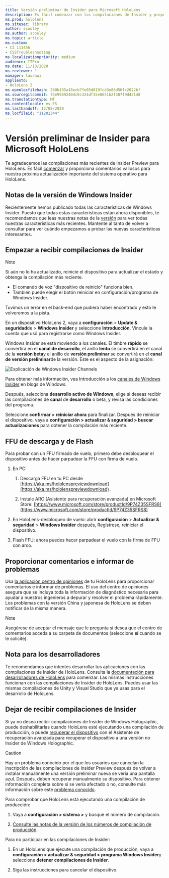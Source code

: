 ```yaml
---
title: Versión preliminar de Insider para Microsoft HoloLens
description: Es fácil comenzar con las compilaciones de Insider y proporcionar comentarios valiosos para nuestra próxima actualización importante del sistema operativo para HoloLens.
ms.prod: hololens
ms.sitesec: library
author: scooley
ms.author: scooley
ms.topic: article
ms.custom:
- CI 111456
- CSSTroubleshooting
ms.localizationpriority: medium
audience: ITPro
ms.date: 11/10/2020
ms.reviewer: ''
manager: laurawi
appliesto:
- HoloLens 2
ms.openlocfilehash: 260b195a18ecb7fe05d819fcd3e86d56fc2022bf
ms.sourcegitcommit: 74e9989240dc0c324df35e8651b2f307f9d42148
ms.translationtype: MT
ms.contentlocale: es-ES
ms.lasthandoff: 12/08/2020
ms.locfileid: "11201344"
---
```

# Versión preliminar de Insider para Microsoft HoloLens

Te agradecemos las compilaciones más recientes de Insider Preview para HoloLens. Es fácil [comenzar](hololens-insider.md#start-receiving-insider-builds) y proporciona comentarios valiosos para nuestra próxima actualización importante del sistema operativo para HoloLens.

## Notas de la versión de Windows Insider

Recientemente hemos publicado todas las características de Windows Insider. Puesto que todas estas características están ahora disponibles, te recomendamos que leas nuestras notas de la [versión](hololens-release-notes.md) para ver todas nuestras características más recientes. Mantente al tanto de volver a consultar para ver cuándo empezamos a probar las nuevas características interesantes.

## Empezar a recibir compilaciones de Insider

> [!NOTE]
> Si aún no lo ha actualizado, reinicie el dispositivo para actualizar el estado y obtenga la compilación más reciente.
> - El comando de voz "dispositivo de reinicio" funciona bien. 
> - También puede elegir el botón reiniciar en configuración/programa de Windows Insider.
>
> Tuvimos un error en el back-end que pudiera haber encontrado y esto le volveremos a la pista.

En un dispositivo HoloLens 2, vaya a **configuración**  >  **Update & seguridad**de  >  **Windows Insider** y seleccione **Introducción**. Vincule la cuenta que usó para registrarse como Windows Insider.

Windows Insider se está moviendo a los canales. El timbre **rápido** se convertirá en el **canal de desarrollo**, el anillo **lento** se convertirá en el canal de la **versión beta**y el anillo de **versión preliminar** se convertirá en el **canal de versión preliminar**de la versión. Este es el aspecto de la asignación:

![Explicación de Windows Insider Channels](images/WindowsInsiderChannels.png)

Para obtener más información, vea Introducción a los [canales de Windows Insider](https://blogs.windows.com/windowsexperience/2020/06/15/introducing-windows-insider-channels) en blogs de Windows.

Después, selecciona **desarrollo activo de Windows**, elige si deseas recibir las compilaciones de **canal** de **desarrollo** o beta, y revisa las condiciones del programa.

Seleccione **confirmar > reiniciar ahora** para finalizar. Después de reiniciar el dispositivo, vaya a **configuración > actualizar & seguridad > buscar actualizaciones** para obtener la compilación más reciente.

## FFU de descarga y de Flash
Para probar con un FFU firmado de vuelo, primero debe desbloquear el dispositivo antes de hacer parpadear la FFU con firma de vuelo.
1. En PC:

    1. Descarga FFU en tu PC desde [https://aka.ms/hololenspreviewdownload](https://aka.ms/hololenspreviewdownload) .
    
    1. Instale ARC (Asistente para recuperación avanzada) en Microsoft Store: [https://www.microsoft.com/store/productId/9P74Z35SFRS8](https://www.microsoft.com/store/productId/9P74Z35SFRS8)
    
1. En HoloLens-desbloqueo de vuelo: abrir **configuración**  >  **Actualizar & seguridad**  >  **Windows Insider** después, Regístrese, reiniciar el dispositivo.

1. Flash FFU: ahora puedes hacer parpadear el vuelo con la firma de FFU con arco.

## Proporcionar comentarios e informar de problemas

Usa [la aplicación centro de opiniones](hololens-feedback.md) de tu HoloLens para proporcionar comentarios e informar de problemas. El uso del centro de opiniones asegura que se incluya toda la información de diagnóstico necesaria para ayudar a nuestros ingenieros a depurar y resolver el problema rápidamente.  Los problemas con la versión China y japonesa de HoloLens se deben notificar de la misma manera.

> [!NOTE]
> Asegúrese de aceptar el mensaje que le pregunta si desea que el centro de comentarios acceda a su carpeta de documentos (seleccione **sí** cuando se le solicite).

## Nota para los desarrolladores

Te recomendamos que intentes desarrollar tus aplicaciones con las compilaciones de Insider de HoloLens.  Consulta la [documentación para desarrolladores de HoloLens](https://developer.microsoft.com/windows/mixed-reality/development) para comenzar. Las mismas instrucciones funcionan con las compilaciones de Insider de HoloLens.  Puedes usar las mismas compilaciones de Unity y Visual Studio que ya usas para el desarrollo de HoloLens.

## Dejar de recibir compilaciones de Insider

Si ya no desea recibir compilaciones de Insider de Windows Holographic, puede deshabilitarlas cuando HoloLens esté ejecutando una compilación de producción, o puede [recuperar el dispositivo](hololens-recovery.md) con el Asistente de recuperación avanzada para recuperar el dispositivo a una versión no Insider de Windows Holographic.

> [!CAUTION]
> Hay un problema conocido por el que los usuarios que cancelan la inscripción de las compilaciones de Insider Preview después de volver a instalar manualmente una versión preliminar nueva se vería una pantalla azul. Después, deben recuperar manualmente su dispositivo. Para obtener información completa sobre si se vería afectado o no, consulte más información sobre este [problema conocido](https://docs.microsoft.com/hololens/hololens-known-issues?source=docs#blue-screen-is-shown-after-unenrolling-from-insider-preview-builds-on-a-device-reflashed-with-a-insider-build).

Para comprobar que HoloLens está ejecutando una compilación de producción:

1. Vaya a **configuración > sistema >** y busque el número de compilación.

1. [Consulte las notas de la versión de los números de compilación de producción](hololens-release-notes.md).

Para no participar en las compilaciones de Insider:

1. En un HoloLens que ejecute una compilación de producción, vaya a **configuración > actualizar & seguridad > programa Windows Insider**y seleccione **detener compilaciones de Insider**.

1. Siga las instrucciones para cancelar el dispositivo.
